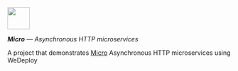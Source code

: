<img src="https://raw.githubusercontent.com/zeit/art/6451bc300e00312d970527274f316f9b2c07a27e/micro/logo.png" width="50"/>

_**Micro** — Asynchronous HTTP microservices_

A project that demonstrates [Micro](https://github.com/zeit/micro) Asynchronous HTTP microservices using WeDeploy